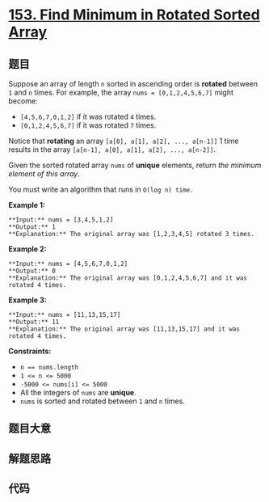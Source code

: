 # [153. Find Minimum in Rotated Sorted Array](https://leetcode.com/problems/find-minimum-in-rotated-sorted-array)

## 题目

Suppose an array of length `n` sorted in ascending order is **rotated**
between `1` and `n` times. For example, the array `nums = [0,1,2,4,5,6,7]`
might become:

  * `[4,5,6,7,0,1,2]` if it was rotated `4` times.
  * `[0,1,2,4,5,6,7]` if it was rotated `7` times.

Notice that **rotating** an array `[a[0], a[1], a[2], ..., a[n-1]]` 1 time
results in the array `[a[n-1], a[0], a[1], a[2], ..., a[n-2]]`.

Given the sorted rotated array `nums` of **unique** elements, return _the
minimum element of this array_.

You must write an algorithm that runs in `O(log n) time.`



**Example 1:**

    
    
    **Input:** nums = [3,4,5,1,2]
    **Output:** 1
    **Explanation:** The original array was [1,2,3,4,5] rotated 3 times.
    

**Example 2:**

    
    
    **Input:** nums = [4,5,6,7,0,1,2]
    **Output:** 0
    **Explanation:** The original array was [0,1,2,4,5,6,7] and it was rotated 4 times.
    

**Example 3:**

    
    
    **Input:** nums = [11,13,15,17]
    **Output:** 11
    **Explanation:** The original array was [11,13,15,17] and it was rotated 4 times. 
    



**Constraints:**

  * `n == nums.length`
  * `1 <= n <= 5000`
  * `-5000 <= nums[i] <= 5000`
  * All the integers of `nums` are **unique**.
  * `nums` is sorted and rotated between `1` and `n` times.


## 题目大意

## 解题思路

## 代码

```javascript

```
